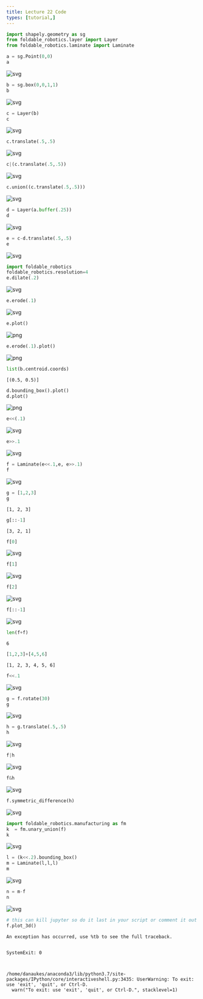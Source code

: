 ```yaml
---
title: Lecture 22 Code
types: [tutorial,] 
---
```



```python
import shapely.geometry as sg
from foldable_robotics.layer import Layer
from foldable_robotics.laminate import Laminate
```


```python
a = sg.Point(0,0)
a
```




    
![svg](output_2_0.svg)
    




```python
b = sg.box(0,0,1,1)
b
```




    
![svg](output_3_0.svg)
    




```python
c = Layer(b)
c
```




    
![svg](output_4_0.svg)
    




```python
c.translate(.5,.5)
```




    
![svg](output_5_0.svg)
    




```python
c|(c.translate(.5,.5))
```




    
![svg](output_6_0.svg)
    




```python
c.union((c.translate(.5,.5)))
```




    
![svg](output_7_0.svg)
    




```python
d = Layer(a.buffer(.25))
d
```




    
![svg](output_8_0.svg)
    




```python
e = c-d.translate(.5,.5)
e
```




    
![svg](output_9_0.svg)
    




```python
import foldable_robotics
foldable_robotics.resolution=4
e.dilate(.2)
```




    
![svg](output_10_0.svg)
    




```python
e.erode(.1)
```




    
![svg](output_11_0.svg)
    




```python
e.plot()
```


    
![png](output_12_0.png)
    



```python
e.erode(.1).plot()
```


    
![png](output_13_0.png)
    



```python
list(b.centroid.coords)
```




    [(0.5, 0.5)]




```python
d.bounding_box().plot()
d.plot()
```


    
![png](output_15_0.png)
    



```python
e<<(.1)
```




    
![svg](output_16_0.svg)
    




```python
e>>.1
```




    
![svg](output_17_0.svg)
    




```python
f = Laminate(e<<.1,e, e>>.1)
f
```




    
![svg](output_18_0.svg)
    




```python
g = [1,2,3]
g
```




    [1, 2, 3]




```python
g[::-1]
```




    [3, 2, 1]




```python
f[0]
```




    
![svg](output_21_0.svg)
    




```python
f[1]
```




    
![svg](output_22_0.svg)
    




```python
f[2]
```




    
![svg](output_23_0.svg)
    




```python
f[::-1]
```




    
![svg](output_24_0.svg)
    




```python
len(f+f)
```




    6




```python
[1,2,3]+[4,5,6]
```




    [1, 2, 3, 4, 5, 6]




```python
f<<.1
```




    
![svg](output_27_0.svg)
    




```python
g = f.rotate(30)
g
```




    
![svg](output_28_0.svg)
    




```python
h = g.translate(.5,.5)
h
```




    
![svg](output_29_0.svg)
    




```python
f|h
```




    
![svg](output_30_0.svg)
    




```python
f&h
```




    
![svg](output_31_0.svg)
    




```python
f.symmetric_difference(h)
```




    
![svg](output_32_0.svg)
    




```python
import foldable_robotics.manufacturing as fm
k  = fm.unary_union(f)
k
```




    
![svg](output_33_0.svg)
    




```python
l = (k<<.2).bounding_box()
m = Laminate(l,l,l)
m
```




    
![svg](output_34_0.svg)
    




```python
n = m-f
n
```




    
![svg](output_35_0.svg)
    




```python
# this can kill jupyter so do it last in your script or comment it out
f.plot_3d()
```


    An exception has occurred, use %tb to see the full traceback.


    SystemExit: 0



    /home/danaukes/anaconda3/lib/python3.7/site-packages/IPython/core/interactiveshell.py:3435: UserWarning: To exit: use 'exit', 'quit', or Ctrl-D.
      warn("To exit: use 'exit', 'quit', or Ctrl-D.", stacklevel=1)

